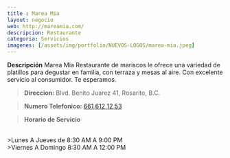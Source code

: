 ```yaml
---
title : Marea Mia
layout: negocio
web: http://mareamia.com/
descripcion: Restaurante
categoria: Servicios
imagenes: [/assets/img/portfolio/NUEVOS-LOGOS/marea-mia.jpeg]
---
```


**Descripción**
Marea Mia Restaurante de mariscos le ofrece una variedad de platillos para degustar en familia, con terraza y mesas al aire. Con excelente servicio al consumidor. Te esperamos.


>**Direccion:** Blvd. Benito Juarez 41, Rosarito, B.C.

>**Numero Telefonico:** <a href="tel:+526616121253">661 612 12 53</a>

>**Horario de Servicio**
<br>
>Lunes A Jueves de 8:30 AM A 9:00 PM
<br>
>Viernes A Domingo 8:30 AM A 12:00 PM